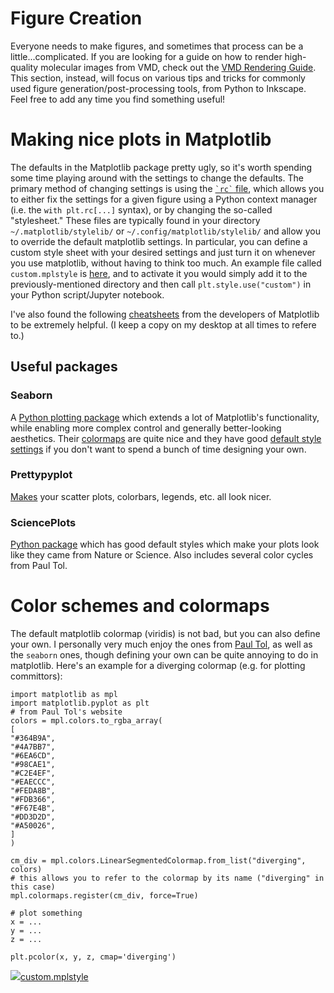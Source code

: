 # Figure Creation
Everyone needs to make figures, and sometimes that process can be a little...complicated. If you are looking for a guide on how to render high-quality molecular images from VMD, check out the [VMD Rendering Guide](/display/thecookbook/VMD+Rendering+Guide). This section, instead, will focus on various tips and tricks for commonly used figure generation/post-processing tools, from Python to Inkscape. Feel free to add any time you find something useful! 

Making nice plots in Matplotlib
===============================

The defaults in the Matplotlib package pretty ugly, so it's worth spending some time playing around with the settings to change the defaults. The primary method of changing settings is using the [`` `rc` `` file](https://matplotlib.org/3.5.0/tutorials/introductory/customizing.html), which allows you to either fix the settings for a given figure using a Python context manager (i.e. the `with plt.rc[...]` syntax), or by changing the so-called "stylesheet." These files are typically found in your directory `~/.matplotlib/stylelib/` or `~/.config/matplotlib/stylelib/` and allow you to override the default matplotlib settings. In particular, you can define a custom style sheet with your desired settings and just turn it on whenever you use matplotlib, without having to think too much. An example file called `custom.mplstyle` is [here](/download/attachments/265716067/custom.mplstyle?version=1&modificationDate=1653859854000&api=v2), and to activate it you would simply add it to the previously-mentioned directory and then call `plt.style.use("custom")` in your Python script/Jupyter notebook.

I've also found the following [cheatsheets](https://github.com/matplotlib/cheatsheets) from the developers of Matplotlib to be extremely helpful. (I keep a copy on my desktop at all times to refere to.)

Useful packages
---------------

### Seaborn

A [Python plotting package](https://seaborn.pydata.org/index.html) which extends a lot of Matplotlib's functionality, while enabling more complex control and generally better-looking aesthetics. Their [colormaps](https://seaborn.pydata.org/tutorial/color_palettes.html) are quite nice and they have good [default style settings](https://seaborn.pydata.org/tutorial/aesthetics.html) if you don't want to spend a bunch of time designing your own.

### Prettypyplot

[Makes](https://gitlab.com/braniii/prettypyplot) your scatter plots, colorbars, legends, etc. all look nicer.

### SciencePlots

[Python package](https://github.com/garrettj403/SciencePlots) which has good default styles which make your plots look like they came from Nature or Science. Also includes several color cycles from Paul Tol.

Color schemes and colormaps
===========================

The default matplotlib colormap (viridis) is not bad, but you can also define your own. I personally very much enjoy the ones from [Paul Tol](https://personal.sron.nl/~pault/), as well as the `seaborn` ones, though defining your own can be quite annoying to do in matplotlib. Here's an example for a diverging colormap (e.g. for plotting committors):
    
    import matplotlib as mpl
    import matplotlib.pyplot as plt
    # from Paul Tol's website
    colors = mpl.colors.to_rgba_array(
    [
    "#364B9A",
    "#4A7BB7",
    "#6EA6CD",
    "#98CAE1",
    "#C2E4EF",
    "#EAECCC",
    "#FEDA8B",
    "#FDB366",
    "#F67E4B",
    "#DD3D2D",
    "#A50026",
    ]
    )
    
    cm_div = mpl.colors.LinearSegmentedColormap.from_list("diverging", colors)
    # this allows you to refer to the colormap by its name ("diverging" in this case)
    mpl.colormaps.register(cm_div, force=True)  
    
    # plot something
    x = ...
    y = ...
    z = ...
    
    plt.pcolor(x, y, z, cmap='diverging')

[![](/s/-tpdgys/8803/fjj6gm/5.1.2/_/download/resources/com.atlassian.confluence.plugins.confluence-view-file-macro:view-file-macro-resources/images/placeholder-medium-file.png)custom.mplstyle](/download/attachments/265716067/custom.mplstyle?version=1&modificationDate=1653859854000&api=v2)